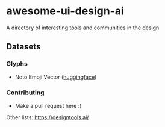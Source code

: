 # awesome-ui-design-ai
A directory of interesting tools and communities in the design

## Datasets

### Glyphs
- Noto Emoji Vector ([huggingface](https://huggingface.co/datasets/darknoon/noto-emoji-vector-512-svg))

### Contributing
- Make a pull request here :)

Other lists:
https://designtools.ai/
